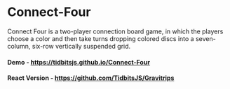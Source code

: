 # Connect-Four
Connect Four is a two-player connection board game, in which the players choose a color and then take turns dropping colored discs into a seven-column, six-row vertically suspended grid.

#### Demo - https://tidbitsjs.github.io/Connect-Four

#### React Version - https://github.com/TidbitsJS/Gravitrips
